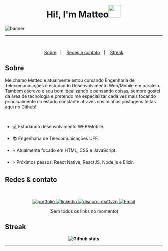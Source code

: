 <h1 align="center">Hi!,  I'm Matteo<img src=
"https://media1.giphy.com/media/vimgwCvGw5JgbaABxF/giphy.gif" width="40"></h1>

<img border="0" alt="banner" src="https://cdna.artstation.com/p/assets/images/images/064/961/204/original/huaxiake-012.gif">

---
<br>

<p align="center">
  <a href="#sobre">Sobre</a>&nbsp;&nbsp;&nbsp;|&nbsp;&nbsp;&nbsp;
  <a href="#redes--contato">Redes e contato</a>&nbsp;&nbsp;&nbsp;|&nbsp;&nbsp;&nbsp;
  <a href="#streak">Streak</a>
</p>

## <b>Sobre</b>

Me chamo Matteo e atualmente estou cursando Engenharia de Telecomunicações e estudando Desenvolvimento Web/Mobile em paralelo. Também escrevo e sou bom idealizando e pensando coisas, sempre gostei da área de tecnologia e pretendo me especializar cada vez mais focando principalmente no estudo constante através das minhas postagens feitas aqui no Github!

<br>

- 💻 Estudando desenvolvimento WEB/Mobile.

-  📚 Engenharia de Telecomunicações UFF.

- ⭐ Atualmente focado em HTML, CSS e JavaScript.

- ⚡ Próximos passos: React Native, ReactJS, Node.js e Elixir.        

## <b>Redes & contato</b>

<br>

<p align="center">
  <a href="#">
    <img border="0" alt="portfolio" src="https://img.icons8.com/external-itim2101-lineal-color-itim2101/40/000000/external-resume-business-recruitment-itim2101-lineal-color-itim2101.png">
  </a>
  <a href="https://www.linkedin.com/in/matvzn/">  
    <img border="0" alt="linkedin" src="https://img.icons8.com/doodle/40/000000/linkedin--v2.png"/>
  </a>
  <a href="mattvzn">
    <img border="0" alt="discord: mattvzn" src="https://img.icons8.com/fluent/42/000000/discord-logo.png"/>
  </a>
  <a href="mailto:matteovoleite@gmail.com">
    <img border="0" alt="Email" src="https://img.icons8.com/doodle/38/000000/gmail-new.png"/>
  </a>
</p>
<p align="center">(Sem todos os links no momento)</p>

## <b>Streak<b>

<p align="center">
  <img src="https://github-readme-streak-stats.herokuapp.com/?user=MatVzn&theme=dark&hide_border=false" alt="Github stats" />
</p>

---
